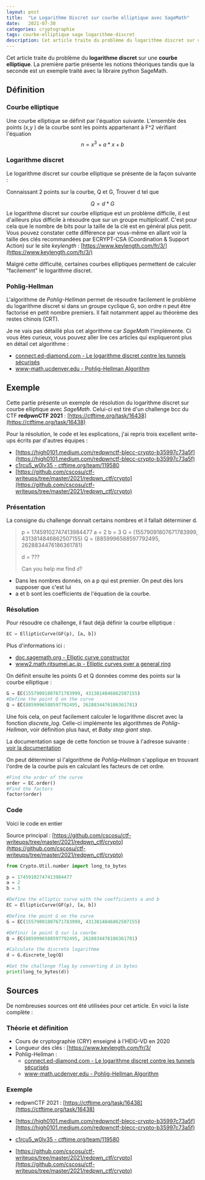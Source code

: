 ```yaml
---
layout: post
title:  "Le Logarithme Discret sur courbe elliptique avec SageMath"
date:   2021-07-30
categories: cryptographie
tags: courbe-elliptique sage logarithme-discret
description: Cet article traite du problème du logarithme discret sur une courbe elliptique. Il contient un exemple faisant appel à la librairie python SageMath 
---
```




Cet article traite du problème du **logarithme discret** sur une **courbe elliptique**. La première partie présente les notions théoriques tandis que la seconde est un exemple traité avec la libraire python SageMath.

## Définition

### Courbe elliptique

Une courbe elliptique se définit par l'équation suivante. L'ensemble des points (x,y ) de la courbe sont les points appartenant à F^2 vérifiant l'équation
$$
n = x^3 + a * x + b
$$



### Logarithme discret

Le logarithme discret sur courbe elliptique se présente de la façon suivante :

Connaissant 2 points sur la courbe, Q et G, Trouver d tel que

$$
Q = d * G
$$
Le logarithme discret sur courbe elliptique est un problème difficile, il est d'ailleurs plus difficile à résoudre que sur un groupe multiplicatif. C'est pour cela que le nombre de bits pour la taille de la clé est en général plus petit. Vous pouvez constater cette différence par vous-même en allant voir la taille des clés recommandées par ECRYPT-CSA (Coordination & Support Action) sur le site *keylength* : [https://www.keylength.com/fr/3/](https://www.keylength.com/fr/3/)

Malgré cette difficulté, certaines courbes elliptiques permettent  de calculer "facilement" le logarithme discret.

### Pohlig-Hellman 

L'algorithme de *Pohlig-Hellman* permet de résoudre facilement le problème du logarithme discret si  dans un groupe cyclique G, son ordre n peut être factorisé en petit nombre premiers. Il fait notamment appel au théorème des restes chinois (CRT).

Je ne vais pas détaillé plus cet algorithme car *SageMath* l'implémente. Ci vous êtes curieux, vous pouvez aller lire ces articles qui expliqueront plus en détail cet algorithme :

- [connect.ed-diamond.com - Le logarithme discret contre les tunnels sécurisés](https://connect.ed-diamond.com/MISC/MISCHS-006/Le-logarithme-discret-contre-les-tunnels-securises)
- [www-math.ucdenver.edu - Pohlig-Hellman Algorithm](http://www-math.ucdenver.edu/~wcherowi/courses/m5410/phexample.pdf)



## Exemple

Cette partie présente un exemple de résolution du logarithme discret sur courbe elliptique avec *SageMath*. Celui-ci est tiré d'un challenge bcc du CTF **redpwnCTF 2021** : [https://ctftime.org/task/16438](https://ctftime.org/task/16438)

Pour la résolution, le code et les explications, j'ai repris trois excellent write-ups écrits par d'autres équipes :

- [https://high0101.medium.com/redpwnctf-blecc-crypto-b35997c73a5f](https://high0101.medium.com/redpwnctf-blecc-crypto-b35997c73a5f)
- [c1rcu5_w0lv35 - ctftime.org/team/119580](https://ctftime.org/writeup/29157)
- [https://github.com/cscosu/ctf-writeups/tree/master/2021/redpwn_ctf/crypto](https://github.com/cscosu/ctf-writeups/tree/master/2021/redpwn_ctf/crypto)



### Présentation

La consigne du challenge donnait certains nombres et il fallait déterminer d.

> p = 17459102747413984477
> a = 2
> b = 3
> G = (15579091807671783999, 4313814846862507155)
> Q = (8859996588597792495, 2628834476186361781)
>
> d = ???
>
> Can you help me find `d`?

- Dans les nombres donnés, on a p qui est premier.  On peut dès lors supposer que c'est lui 
- a et b sont les coefficients de l'équation de la courbe.

### Résolution

Pour résoudre ce challenge, il faut déjà définir la courbe elliptique :

```python
EC = EllipticCurve(GF(p), [a, b])
```

Plus d'informations ici : 

- [doc.sagemath.org - Elliptic curve constructor](https://doc.sagemath.org/html/en/reference/arithmetic_curves/sage/schemes/elliptic_curves/constructor.html)
- [www2.math.ritsumei.ac.jp - Elliptic curves over a general ring](http://www2.math.ritsumei.ac.jp/doc/static/reference/curves/sage/schemes/elliptic_curves/ell_generic.html)

On définit ensuite les points G et Q données comme des points sur la courbe elliptique :

```python
G = EC(15579091807671783999, 4313814846862507155)
#Define the point Q on the curve
Q = EC(8859996588597792495, 2628834476186361781)
```

Une fois cela, on peut facilement calculer le logarithme discret avec la fonction *discrete_log*. Celle-ci implémente les algorithmes de *Pohlig-Hellman*, voir définition plus haut, et *Baby step giant step*.

La documentation sage de cette fonction se trouve à l'adresse suivante : [voir la documentation](https://doc.sagemath.org/html/en/reference/groups/sage/groups/generic.html)

On peut déterminer si l'algorithme de *Pohlig–Hellman* s'applique en trouvant l'ordre de la courbe puis en calculant les facteurs de cet ordre.

```python
#Find the order of the curve
order = EC.order()
#Find the factors
factor(order)
```

### Code

Voici le code en entier

Source principal : [https://github.com/cscosu/ctf-writeups/tree/master/2021/redpwn_ctf/crypto](https://github.com/cscosu/ctf-writeups/tree/master/2021/redpwn_ctf/crypto)

```python
from Crypto.Util.number import long_to_bytes

p = 17459102747413984477
a = 2
b = 3

#Define the elliptic curve with the coefficients a and b
EC = EllipticCurve(GF(p), [a, b])

#Define the point G on the curve
G = EC(15579091807671783999, 4313814846862507155)

#Définir le point Q sur la courbe
Q = EC(8859996588597792495, 2628834476186361781)

#Calculate the discrete logarithme
d = G.discrete_log(Q)

#Get the challenge flag by converting d in bytes
print(long_to_bytes(d))

```





## Sources

De nombreuses sources ont été utilisées pour cet article. En voici la liste complète :

### Théorie et définition 

- Cours de cryptographie (CRY) enseigné à l'HEIG-VD en 2020
- Longueur des clés : [https://www.keylength.com/fr/3/
- Pohlig-Hellman :
  - [connect.ed-diamond.com - Le logarithme discret contre les tunnels sécurisés](https://connect.ed-diamond.com/MISC/MISCHS-006/Le-logarithme-discret-contre-les-tunnels-securises)
  - [www-math.ucdenver.edu - Pohlig-Hellman Algorithm](http://www-math.ucdenver.edu/~wcherowi/courses/m5410/phexample.pdf)

### Exemple

- redpwnCTF 2021 : [https://ctftime.org/task/16438](https://ctftime.org/task/16438)

- [https://high0101.medium.com/redpwnctf-blecc-crypto-b35997c73a5f](https://high0101.medium.com/redpwnctf-blecc-crypto-b35997c73a5f)
- [c1rcu5_w0lv35 - ctftime.org/team/119580](https://ctftime.org/writeup/29157)
- [https://github.com/cscosu/ctf-writeups/tree/master/2021/redpwn_ctf/crypto](https://github.com/cscosu/ctf-writeups/tree/master/2021/redpwn_ctf/crypto)